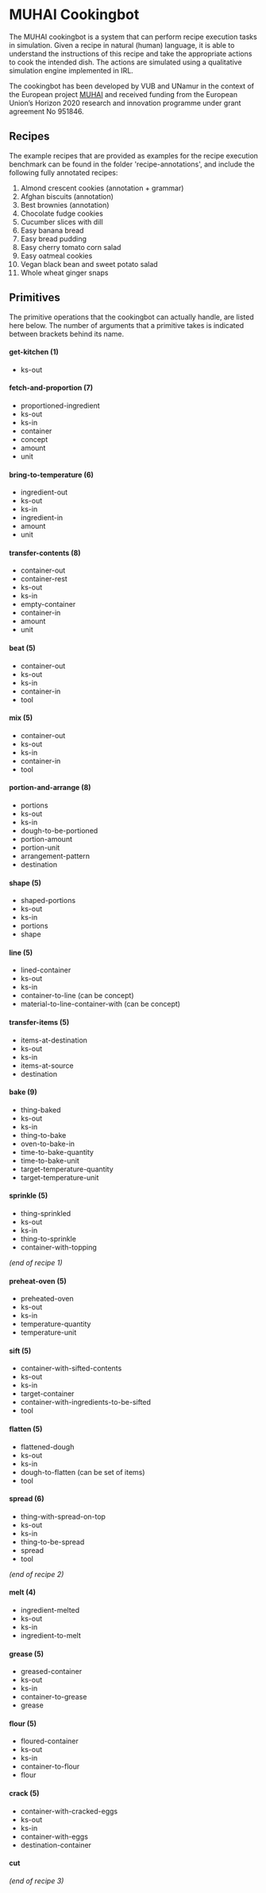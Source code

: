 # MUHAI Cookingbot

The MUHAI cookingbot is a system that can perform recipe execution tasks in simulation. Given a recipe in natural (human) language, it is able to understand the instructions of this recipe and take the appropriate actions to cook the intended dish. The actions are simulated using a qualitative simulation engine implemented in IRL.

The cookingbot has been developed by VUB and UNamur in the context of the European project [MUHAI](https://www.muhai.org) and received funding from the European Union’s Horizon 2020 research and innovation programme under grant agreement No 951846.


## Recipes

The example recipes that are provided as examples for the recipe execution benchmark can be found in the folder 'recipe-annotations', and include the following fully annotated recipes:

1. Almond crescent cookies (annotation + grammar)
2. Afghan biscuits (annotation)
3. Best brownies (annotation)
4. Chocolate fudge cookies
5. Cucumber slices with dill
6. Easy banana bread
7. Easy bread pudding
8. Easy cherry tomato corn salad
9. Easy oatmeal cookies
10. Vegan black bean and sweet potato salad
11. Whole wheat ginger snaps


## Primitives

The primitive operations that the cookingbot can actually handle, are listed here below. The number of arguments that a primitive takes is indicated between brackets behind its name.

#### **get-kitchen** (1)
- ks-out

#### **fetch-and-proportion** (7)
  - proportioned-ingredient
  - ks-out
  - ks-in
  - container
  - concept
  - amount
  - unit

#### **bring-to-temperature** (6)
  - ingredient-out
  - ks-out
  - ks-in
  - ingredient-in
  - amount
  - unit

#### **transfer-contents** (8)
  - container-out
  - container-rest
  - ks-out
  - ks-in
  - empty-container
  - container-in
  - amount
  - unit

#### **beat** (5)
  - container-out
  - ks-out
  - ks-in
  - container-in
  - tool

#### **mix** (5)
  - container-out
  - ks-out
  - ks-in
  - container-in
  - tool

#### **portion-and-arrange** (8)
  - portions
  - ks-out
  - ks-in
  - dough-to-be-portioned
  - portion-amount
  - portion-unit
  - arrangement-pattern
  - destination

#### **shape** (5)
  - shaped-portions
  - ks-out
  - ks-in
  - portions
  - shape

#### **line** (5)
  - lined-container
  - ks-out
  - ks-in
  - container-to-line (can be concept)
  - material-to-line-container-with (can be concept)

####  **transfer-items** (5)
  - items-at-destination
  - ks-out
  - ks-in
  - items-at-source
  - destination

#### **bake** (9)
  - thing-baked
  - ks-out
  - ks-in
  - thing-to-bake
  - oven-to-bake-in
  - time-to-bake-quantity
  - time-to-bake-unit
  - target-temperature-quantity
  - target-temperature-unit

#### **sprinkle** (5)
  - thing-sprinkled
  - ks-out
  - ks-in
  - thing-to-sprinkle
  - container-with-topping

*(end of recipe 1)*

#### **preheat-oven** (5)
  - preheated-oven
  - ks-out
  - ks-in
  - temperature-quantity
  - temperature-unit

#### **sift** (5)
  - container-with-sifted-contents
  - ks-out
  - ks-in
  - target-container
  - container-with-ingredients-to-be-sifted
  - tool

#### **flatten** (5)
  - flattened-dough
  - ks-out
  - ks-in
  - dough-to-flatten (can be set of items)
  - tool

#### **spread** (6)
  - thing-with-spread-on-top
  - ks-out
  - ks-in
  - thing-to-be-spread
  - spread
  - tool

*(end of recipe 2)*

#### **melt** (4)
  - ingredient-melted
  - ks-out
  - ks-in
  - ingredient-to-melt

#### **grease** (5)
  - greased-container
  - ks-out
  - ks-in
  - container-to-grease
  - grease

#### **flour** (5)
  - floured-container
  - ks-out
  - ks-in
  - container-to-flour
  - flour

#### **crack** (5)
  - container-with-cracked-eggs
  - ks-out
  - ks-in
  - container-with-eggs
  - destination-container

#### **cut**


*(end of recipe 3)*
